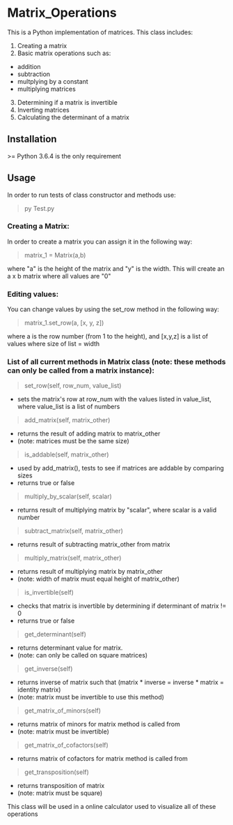 # Matrix_Operations
 This is a Python implementation of matrices. This class includes:
 1. Creating a matrix
 2. Basic matrix operations such as:
 - addition
 - subtraction
 - multplying by a constant
 - multiplying matrices
 3. Determining if a matrix is invertible
 4. Inverting matrices
 5. Calculating the determinant of a matrix

## Installation
  \>= Python 3.6.4 is the only requirement

## Usage
 In order to run tests of class constructor and methods use:
> py Test.py
### Creating a Matrix:
 In order to create a matrix you can assign it in the following way:
> matrix_1 = Matrix(a,b)
 
 where "a" is the height of the matrix and "y" is the width.
 This will create an a x b matrix where all values are "0"
### Editing values:
 You can change values by using the set_row method in the following way:
> matrix_1.set_row(a, [x, y, z])
 
 where a is the row number (from 1 to the height), and [x,y,z] is a list of values where size of list = width

### List of all current methods in Matrix class (note: these methods can only be called from a matrix instance):

> set_row(self, row_num, value_list)
- sets the matrix's row at row_num with the values listed in value_list, where value_list is a list of numbers

> add_matrix(self, matrix_other)
- returns the result of adding matrix to matrix_other
- (note: matrices must be the same size)

> is_addable(self, matrix_other)
- used by add_matrix(), tests to see if matrices are addable by comparing sizes
- returns true or false

> multiply_by_scalar(self, scalar)
- returns result of multiplying matrix by "scalar", where scalar is a valid number

> subtract_matrix(self, matrix_other)
- returns result of subtracting matrix_other from matrix

> multiply_matrix(self, matrix_other)
- returns result of multiplying matrix by matrix_other 
- (note: width of matrix must equal height of matrix_other)

> is_invertible(self)
- checks that matrix is invertible by determining if determinant of matrix != 0
- returns true or false

> get_determinant(self)
- returns determinant value for matrix.
- (note: can only be called on square matrices)

> get_inverse(self)
- returns inverse of matrix such that (matrix * inverse = inverse * matrix = identity matrix)
- (note: matrix must be invertible to use this method)

> get_matrix_of_minors(self)
- returns matrix of minors for matrix method is called from
- (note: matrix must be invertible)

> get_matrix_of_cofactors(self)
- returns matrix of cofactors for matrix method is called from 

> get_transposition(self)
- returns transposition of matrix 
- (note: matrix must be square)


 This class will be used in a online calculator used to visualize all of these operations

